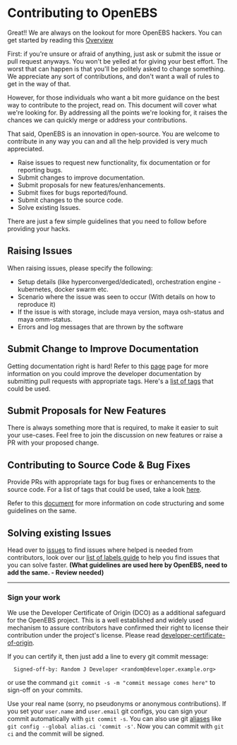 # Contributing to OpenEBS

Great!! We are always on the lookout for more OpenEBS hackers. You can get started by reading this [Overview](./contribute/design/README.md)

First: if you're unsure or afraid of anything, just ask or submit the issue or pull request anyways. You won't be yelled at for giving your best effort. The worst that can happen is that you'll be politely asked to change something. We appreciate any sort of contributions, and don't want a wall of rules to get in the way of that.

However, for those individuals who want a bit more guidance on the best way to contribute to the project, read on. This document will cover what we're looking for. By addressing all the points we're looking for, it raises the chances we can quickly merge or address your contributions.

That said, OpenEBS is an innovation in open-source. You are welcome to contribute in any way you can and all the help provided is very much appreciated. 

- Raise issues to request new functionality, fix documentation or for reporting bugs.
- Submit changes to improve documentation. 
- Submit proposals for new features/enhancements.
- Submit fixes for bugs reported/found. 
- Submit changes to the source code.
- Solve existing Issues.

There are just a few simple guidelines that you need to follow before providing your hacks. 

## Raising Issues

When raising issues, please specify the following:
- Setup details (like hyperconverged/dedicated), orchestration engine - kubernetes, docker swarm etc. 
- Scenario where the issue was seen to occur (With details on how to reproduce it)
- If the issue is with storage, include maya version, maya osh-status and maya omm-status.
- Errors and log messages that are thrown by the software

## Submit Change to Improve Documentation

Getting documentation right is hard! Refer to this [page](./contribute/CONTRIBUTING-TO-DEVELOPER-DOC.md) page for more information on you could improve the developer documentation by submitting pull requests with appropriate tags. Here's a [list of tags](./contribute/labels-of-issues.md) that could be used. 


## Submit Proposals for New Features

There is always something more that is required, to make it easier to suit your use-cases. Feel free to join the discussion on new features or raise a PR with your proposed change. 

## Contributing to Source Code & Bug Fixes

Provide PRs with appropriate tags for bug fixes or enhancements to the source code. For a list of tags that could be used, take a look [here]((./contribute/labels-of-issues.md)).

Refer to this [document](./contribute/design/code-structuring.md) for more information on code structuring and some guidelines on the same.

## Solving existing Issues
Head over to [issues](www.github.com/openebs/openebs/issues) to find issues where helped is needed from contributors, look over our [list of labels guide](./contribute/labels-of-issues.md) to help you find issues that you can solve faster. **(What guidelines are used here by OpenEBS, need to add the same. - Review needed)**

---
### Sign your work

We use the Developer Certificate of Origin (DCO) as a additional safeguard for the OpenEBS project. This is a well established and widely used mechanism to assure contributors have confirmed their right to license their contribution under the project's license. Please read [developer-certificate-of-origin](https://github.com/openebs/openebs/blob/master/contribute/developer-certificate-of-origin).

If you can certify it, then just add a line to every git commit message:

````
  Signed-off-by: Random J Developer <random@developer.example.org>
````
or use the command `git commit -s -m "commit message comes here"` to sign-off on your commits.

Use your real name (sorry, no pseudonyms or anonymous contributions). If you set your `user.name` and `user.email` git configs, you can sign your commit automatically with `git commit -s`. You can also use git [aliases](https://git-scm.com/book/tr/v2/Git-Basics-Git-Aliases) like `git config --global alias.ci 'commit -s'`. Now you can commit with `git ci` and the commit will be signed.

